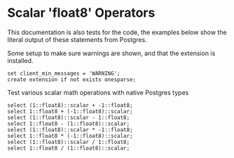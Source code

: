 # Scalar 'float8' Operators

This documentation is also tests for the code, the examples below
show the literal output of these statements from Postgres.

Some setup to make sure warnings are shown, and that the extension
is installed.
```
set client_min_messages = 'WARNING';
create extension if not exists onesparse;

```
Test various scalar math operations with native Postgres types
```
select (1::float8)::scalar + -1::float8;
select 1::float8 + (-1::float8)::scalar;
select (1::float8)::scalar - 1::float8;
select 1::float8 - (1::float8)::scalar;
select (1::float8)::scalar * -1::float8;
select 1::float8 * (-1::float8)::scalar;
select (1::float8)::scalar / 1::float8;
select 1::float8 / (1::float8)::scalar;
```